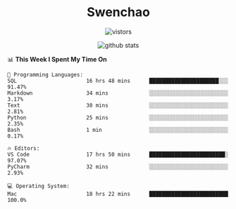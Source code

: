<h1 align="center">Swenchao</h3>

<p align="center">
  <img src="https://visitor-badge.glitch.me/badge?page_id=Swenchao" alt="vistors" />
</p>

<p align="center">
  <img src="https://github-readme-stats.vercel.app/api?username=Swenchao&count_private=true&show_icons=true&theme=vue-dark&hide_title=true" alt="github stats" />
</p>

<!--START_SECTION:waka-->
📊 **This Week I Spent My Time On** 

```text
💬 Programming Languages: 
SQL                      16 hrs 48 mins      ██████████████████████░░░   91.47% 
Markdown                 34 mins             ░░░░░░░░░░░░░░░░░░░░░░░░░   3.17% 
Text                     30 mins             ░░░░░░░░░░░░░░░░░░░░░░░░░   2.81% 
Python                   25 mins             ░░░░░░░░░░░░░░░░░░░░░░░░░   2.35% 
Bash                     1 min               ░░░░░░░░░░░░░░░░░░░░░░░░░   0.17%

🔥 Editors: 
VS Code                  17 hrs 50 mins      ████████████████████████░   97.07% 
PyCharm                  32 mins             ░░░░░░░░░░░░░░░░░░░░░░░░░   2.93%

💻 Operating System: 
Mac                      18 hrs 22 mins      █████████████████████████   100.0%

```


<!--END_SECTION:waka-->

